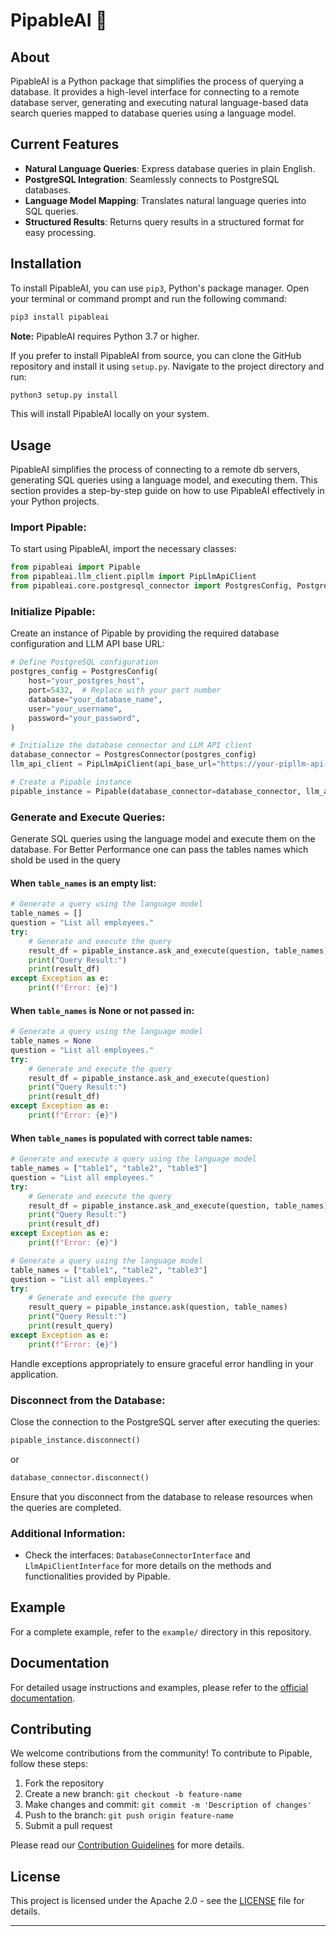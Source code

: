 # PipableAI 🚀

## About

PipableAI is a Python package that simplifies the process of querying a database. It provides a high-level interface for connecting to a remote database server, generating and executing natural language-based data search queries mapped to database queries using a language model.

## Current Features

- **Natural Language Queries**: Express database queries in plain English.
- **PostgreSQL Integration**: Seamlessly connects to PostgreSQL databases.
- **Language Model Mapping**: Translates natural language queries into SQL queries.
- **Structured Results**: Returns query results in a structured format for easy processing.

## Installation

To install PipableAI, you can use `pip3`, Python's package manager. Open your terminal or command prompt and run the following command:

```bash
pip3 install pipableai
```

**Note:** PipableAI requires Python 3.7 or higher.

If you prefer to install PipableAI from source, you can clone the GitHub repository and install it using `setup.py`. Navigate to the project directory and run:

```bash
python3 setup.py install
```

This will install PipableAI locally on your system.

## Usage

PipableAI simplifies the process of connecting to a remote db servers, generating SQL queries using a language model, and executing them. This section provides a step-by-step guide on how to use PipableAI effectively in your Python projects.

### Import Pipable:

To start using PipableAI, import the necessary classes:

```python
from pipableai import Pipable
from pipableai.llm_client.pipllm import PipLlmApiClient
from pipableai.core.postgresql_connector import PostgresConfig, PostgresConnector
```

### Initialize Pipable:

Create an instance of Pipable by providing the required database configuration and LLM API base URL:

```python
# Define PostgreSQL configuration
postgres_config = PostgresConfig(
    host="your_postgres_host",
    port=5432,  # Replace with your port number
    database="your_database_name",
    user="your_username",
    password="your_password",
)

# Initialize the database connector and LLM API client
database_connector = PostgresConnector(postgres_config)
llm_api_client = PipLlmApiClient(api_base_url="https://your-pipllm-api-url.com")

# Create a Pipable instance
pipable_instance = Pipable(database_connector=database_connector, llm_api_client=llm_api_client)
```

### Generate and Execute Queries:

Generate SQL queries using the language model and execute them on the database.
For Better Performance one can pass the tables names which shold be used in the query

#### When `table_names` is an empty list:

```python
# Generate a query using the language model
table_names = []
question = "List all employees."
try:
    # Generate and execute the query
    result_df = pipable_instance.ask_and_execute(question, table_names)
    print("Query Result:")
    print(result_df)
except Exception as e:
    print(f"Error: {e}")
```

#### When `table_names` is None or not passed in:

```python
# Generate a query using the language model
table_names = None
question = "List all employees."
try:
    # Generate and execute the query
    result_df = pipable_instance.ask_and_execute(question)
    print("Query Result:")
    print(result_df)
except Exception as e:
    print(f"Error: {e}")
```

#### When `table_names` is populated with correct table names:

```python
# Generate and execute a query using the language model
table_names = ["table1", "table2", "table3"]
question = "List all employees."
try:
    # Generate and execute the query
    result_df = pipable_instance.ask_and_execute(question, table_names)
    print("Query Result:")
    print(result_df)
except Exception as e:
    print(f"Error: {e}")

# Generate a query using the language model
table_names = ["table1", "table2", "table3"]
question = "List all employees."
try:
    # Generate and execute the query
    result_query = pipable_instance.ask(question, table_names)
    print("Query Result:")
    print(result_query)
except Exception as e:
    print(f"Error: {e}")
```

Handle exceptions appropriately to ensure graceful error handling in your application.

### Disconnect from the Database:

Close the connection to the PostgreSQL server after executing the queries:

```python
pipable_instance.disconnect()
```

or

```python
database_connector.disconnect()
```

Ensure that you disconnect from the database to release resources when the queries are completed.

### Additional Information:

- Check the interfaces: `DatabaseConnectorInterface` and `LlmApiClientInterface` for more details on the methods and functionalities provided by Pipable.

## Example

For a complete example, refer to the `example/` directory in this repository.

## Documentation

For detailed usage instructions and examples, please refer to the [official documentation](https://pipableai.github.io/pipable-docs/).

## Contributing

We welcome contributions from the community! To contribute to Pipable, follow these steps:

1. Fork the repository
2. Create a new branch: `git checkout -b feature-name`
3. Make changes and commit: `git commit -m 'Description of changes'`
4. Push to the branch: `git push origin feature-name`
5. Submit a pull request

Please read our [Contribution Guidelines](CONTRIBUTING.md) for more details.

## License

This project is licensed under the Apache 2.0 - see the [LICENSE](LICENSE) file for details.

---
